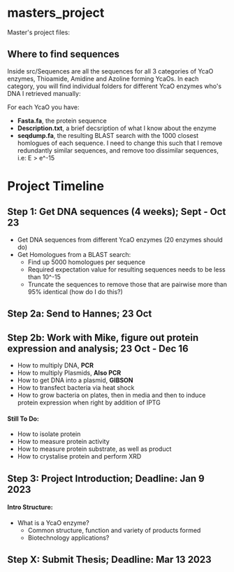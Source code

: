 # masters_project

Master's project files:

Where to find sequences
-----------------------

Inside src/Sequences are all the sequences for all 3 categories of YcaO enzymes, Thioamide, Amidine and Azoline forming YcaOs.
In each category, you will find individual folders for different YcaO enzymes who's DNA I retrieved manually:

For each YcaO you have:
 - __Fasta.fa__, the protein sequence
 - __Description.txt__, a brief decsription of what I know about the enzyme
 - __seqdump.fa__,     the resulting BLAST search with the 1000 closest homlogues of each sequence. I need to change this such that I remove redundantly similar sequences, and remove too dissimilar sequences, i.e: E > e^-15

# Project Timeline

## Step 1: Get DNA sequences (4 weeks); Sept - Oct 23
 - Get DNA sequences from different YcaO enzymes (20 enzymes should do)
 - Get Homologues from a BLAST search:
	- Find up 5000 homologues per sequence
	- Required expectation value for resulting sequences needs to be less than 10^-15
	- Truncate the sequences to remove those that are pairwise more than 95% identical (how do I do this?)
 
## Step 2a: Send to Hannes; 23 Oct

## Step 2b: Work with Mike, figure out protein expression and analysis; 23 Oct - Dec 16
 - How to multiply DNA, **PCR**
 - How to multiply Plasmids, **Also PCR**
 - How to get DNA into a plasmid, **GIBSON**
 - How to transfect bacteria via heat shock
 - How to grow bacteria on plates, then in media and then to induce protein expression when right by addition of IPTG

#### Still To Do:
 - How to isolate protein
 - How to measure protein activity
 - How to measure protein substrate, as well as product
 - How to crystalise protein and perform XRD

## Step 3: Project Introduction; Deadline: Jan 9 2023
#### Intro Structure:
 - What is a YcaO enzyme?
	- Common structure, function and variety of products formed
	- Biotechnology applications?  

## Step X: Submit Thesis; Deadline: Mar 13 2023

